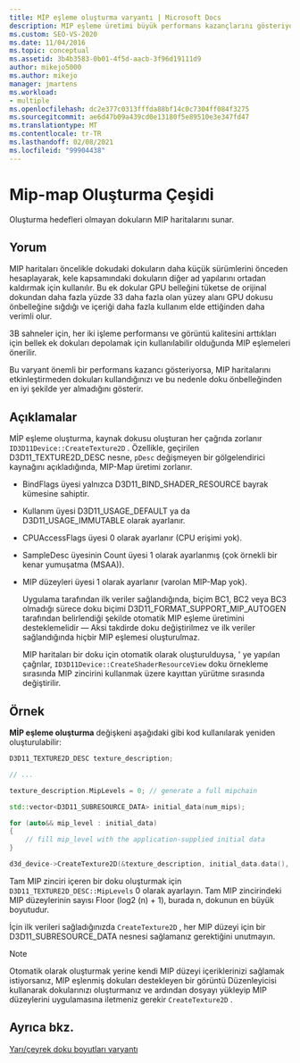 ```yaml
---
title: MİP eşleme oluşturma varyantı | Microsoft Docs
description: MIP eşleme üretimi büyük performans kazançlarını gösteriyorsa, MIP haritalarını etkinleştirmeden ve doku önbelleğinden en iyi şekilde elde etmeden dokuları kullandığınızı gösterir.
ms.custom: SEO-VS-2020
ms.date: 11/04/2016
ms.topic: conceptual
ms.assetid: 3b4b3583-0b01-4f5d-aacb-3f96d19111d9
author: mikejo5000
ms.author: mikejo
manager: jmartens
ms.workload:
- multiple
ms.openlocfilehash: dc2e377c0313fffda88bf14c0c7304ff084f3275
ms.sourcegitcommit: ae6d47b09a439cd0e13180f5e89510e3e347fd47
ms.translationtype: MT
ms.contentlocale: tr-TR
ms.lasthandoff: 02/08/2021
ms.locfileid: "99904438"
---
```

# <a name="mip-map-generation-variant"></a>Mip-map Oluşturma Çeşidi
Oluşturma hedefleri olmayan dokuların MIP haritalarını sunar.

## <a name="interpretation"></a>Yorum
MIP haritaları öncelikle dokudaki dokuların daha küçük sürümlerini önceden hesaplayarak, kele kapsamındaki dokuların diğer ad yapılarını ortadan kaldırmak için kullanılır. Bu ek dokular GPU belleğini tüketse de orijinal dokundan daha fazla yüzde 33 daha fazla olan yüzey alanı GPU dokusu önbelleğine sığdığı ve içeriği daha fazla kullanım elde ettiğinden daha verimli olur.

3B sahneler için, her iki işleme performansı ve görüntü kalitesini arttıkları için bellek ek dokuları depolamak için kullanılabilir olduğunda MIP eşlemeleri önerilir.

Bu varyant önemli bir performans kazancı gösteriyorsa, MIP haritalarını etkinleştirmeden dokuları kullandığınızı ve bu nedenle doku önbelleğinden en iyi şekilde yer almadığını gösterir.

## <a name="remarks"></a>Açıklamalar
MİP eşleme oluşturma, kaynak dokusu oluşturan her çağrıda zorlanır `ID3D11Device::CreateTexture2D` . Özellikle, geçirilen D3D11_TEXTURE2D_DESC nesne, `pDesc` değişmeyen bir gölgelendirici kaynağını açıkladığında, MIP-Map üretimi zorlanır.

- BindFlags üyesi yalnızca D3D11_BIND_SHADER_RESOURCE bayrak kümesine sahiptir.

- Kullanım üyesi D3D11_USAGE_DEFAULT ya da D3D11_USAGE_IMMUTABLE olarak ayarlanır.

- CPUAccessFlags üyesi 0 olarak ayarlanır (CPU erişimi yok).

- SampleDesc üyesinin Count üyesi 1 olarak ayarlanmış (çok örnekli bir kenar yumuşatma (MSAA)).

- MIP düzeyleri üyesi 1 olarak ayarlanır (varolan MIP-Map yok).

  Uygulama tarafından ilk veriler sağlandığında, biçim BC1, BC2 veya BC3 olmadığı sürece doku biçimi D3D11_FORMAT_SUPPORT_MIP_AUTOGEN tarafından belirlendiği şekilde otomatik MIP eşleme üretimini desteklemelidir — Aksi takdirde doku değiştirilmez ve ilk veriler sağlandığında hiçbir MIP eşlemesi oluşturulmaz.

  MIP haritaları bir doku için otomatik olarak oluşturulduysa, ' ye yapılan çağrılar, `ID3D11Device::CreateShaderResourceView` doku örnekleme sırasında MIP zincirini kullanmak üzere kayıttan yürütme sırasında değiştirilir.

## <a name="example"></a>Örnek
**MİP eşleme oluşturma** değişkeni aşağıdaki gibi kod kullanılarak yeniden oluşturulabilir:

```cpp
D3D11_TEXTURE2D_DESC texture_description;

// ...

texture_description.MipLevels = 0; // generate a full mipchain

std::vector<D3D11_SUBRESOURCE_DATA> initial_data(num_mips);

for (auto&& mip_level : initial_data)
{
    // fill mip_level with the application-supplied initial data
}

d3d_device->CreateTexture2D(&texture_description, initial_data.data(), &texture)
```

Tam MIP zinciri içeren bir doku oluşturmak için `D3D11_TEXTURE2D_DESC::MipLevels` 0 olarak ayarlayın. Tam MIP zincirindeki MIP düzeylerinin sayısı Floor (log2 (n) + 1), burada n, dokunun en büyük boyutudur.

İçin ilk verileri sağladığınızda `CreateTexture2D` , her MIP düzeyi için bir D3D11_SUBRESOURCE_DATA nesnesi sağlamanız gerektiğini unutmayın.

> [!NOTE]
> Otomatik olarak oluşturmak yerine kendi MIP düzeyi içeriklerinizi sağlamak istiyorsanız, MIP eşlenmiş dokuları destekleyen bir görüntü Düzenleyicisi kullanarak dokularınızı oluşturmanız ve ardından dosyayı yükleyip MIP düzeylerini uygulamasına iletmeniz gerekir `CreateTexture2D` .

## <a name="see-also"></a>Ayrıca bkz.
[Yarı/çeyrek doku boyutları varyantı](half-quarter-texture-dimensions-variant.md)
